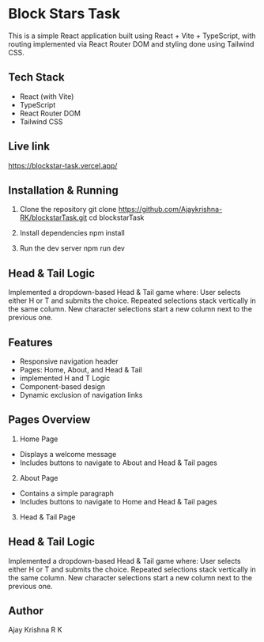 # Block Stars Task
  This is a simple React application built using React + Vite + TypeScript, with routing implemented via React Router DOM and styling   done using Tailwind CSS.

## Tech Stack
  - React (with Vite)
  - TypeScript
  - React Router DOM
  - Tailwind CSS
    
## Live link   
   https://blockstar-task.vercel.app/
   
## Installation & Running
1. Clone the repository
   git clone https://github.com/Ajaykrishna-RK/blockstarTask.git
   cd blockstarTask

2. Install dependencies
   npm install

3. Run the dev server
   npm run dev
   
## Head & Tail Logic
  Implemented a dropdown-based Head & Tail game where: 
  User selects either H or T and submits the choice.
  Repeated selections stack vertically in the same column.
  New character selections start a new column next to the previous one.
  
## Features
  - Responsive navigation header
  - Pages: Home, About, and Head & Tail
  - implemented H and T Logic
  - Component-based design
  - Dynamic exclusion of navigation links

## Pages Overview
1. Home Page
  - Displays a welcome message
  - Includes buttons to navigate to About and Head & Tail pages

2. About Page
  - Contains a simple paragraph
  - Includes buttons to navigate to Home and Head & Tail pages

3. Head & Tail Page
  ## Head & Tail Logic
  Implemented a dropdown-based Head & Tail game where: 
  User selects either H or T and submits the choice.
  Repeated selections stack vertically in the same column.
  New character selections start a new column next to the previous one.

## Author
  Ajay Krishna R K
  

